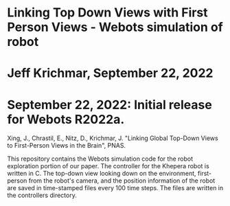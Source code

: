 # Linking Top Down Views with First Person Views - Webots simulation of robot
# Jeff Krichmar, September 22, 2022
#    September 22, 2022: Initial release for Webots R2022a.  
Xing, J., Chrastil, E., Nitz, D., Krichmar, J. "Linking Global Top-Down Views to First-Person Views in the Brain", PNAS.

This repository contains the Webots simulation code for the robot exploration portion of our paper.  The controller for the Khepera robot is written in C. The top-down view looking down on the environment, first-person from the robot's camera, and the position information of the robot are saved in time-stamped files every 100 time steps.  The files are written in the controllers directory.   
